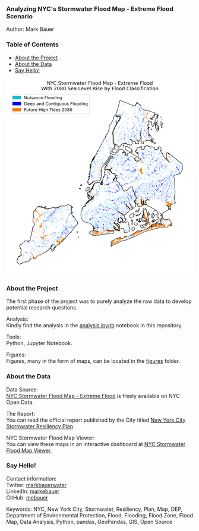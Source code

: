 ### Analyzing NYC's Stormwater Flood Map - Extreme Flood Scenario
Author: Mark Bauer

### Table of Contents
* [About the Project](#About-the-Project)
* [About the Data](#About-the-Data)
* [Say Hello!](#Say-Hello)

![cover-map](figures/cover-map.png)

### About the Project  
The first phase of the project was to purely analyze the raw data to develop potential research questions.

Analysis:  
Kindly find the analysis in the [analysis.ipynb](https://github.com/mebauer/nyc-stormwater-map-analysis/blob/main/analysis.ipynb) notebook in this repository.

Tools:  
Python, Jupyter Notebook.

Figures:  
Figures, many in the form of maps, can be located in the [figures](https://github.com/mebauer/nyc-stormwater-map-analysis/tree/main/figures) folder. 

### About the Data

Data Source:  
[NYC Stormwater Flood Map - Extreme Flood](https://data.cityofnewyork.us/City-Government/NYC-Stormwater-Flood-Map-Extreme-Flood/w8eg-8ha6) is freely available on NYC Open Data. 

The Report:  
You can read the official report published by the City titled [New York City Stormwater Resiliency Plan](https://www1.nyc.gov/assets/orr/pdf/publications/stormwater-resiliency-plan.pdf).

NYC Stormwater Flood Map Viewer:  
You can view these maps in an interactive dashboard at [NYC Stormwater Flood Map Viewer](https://experience.arcgis.com/experience/7c260f80c5d44d948d45051d7a2d6d77/page/Page-1/?views=View-1).

### Say Hello!
Contact information:  
Twitter: [markbauerwater](https://twitter.com/markbauerwater)  
LinkedIn: [markebauer](https://www.linkedin.com/in/markebauer/)  
GitHub: [mebauer](https://github.com/mebauer)

Keywords: NYC, New York City, Stormwater, Resiliency, Plan, Map, DEP, Department of Environmental Protection, Flood, Flooding, Flood Zone, Flood Map, Data Analysis, Python, pandas, GeoPandas, GIS, Open Source